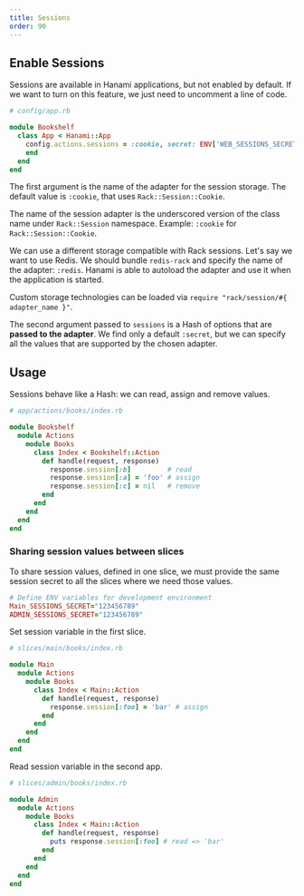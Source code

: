 ```yaml
---
title: Sessions
order: 90
---
```


## Enable Sessions

Sessions are available in Hanami applications, but not enabled by default.
If we want to turn on this feature, we just need to uncomment a line of code.

```ruby
# config/app.rb

module Bookshelf
  class App < Hanami::App
    config.actions.sessions = :cookie, secret: ENV['WEB_SESSIONS_SECRET']
    end
  end
end
```

The first argument is the name of the adapter for the session storage.
The default value is `:cookie`, that uses `Rack::Session::Cookie`.

<p class="convention">
The name of the session adapter is the underscored version of the class name under <code>Rack::Session</code> namespace.
Example: <code>:cookie</code> for <code>Rack::Session::Cookie</code>.
</p>

We can use a different storage compatible with Rack sessions.
Let's say we want to use Redis. We should bundle `redis-rack` and specify the name of the adapter: `:redis`.
Hanami is able to autoload the adapter and use it when the application is started.

<p class="convention">
Custom storage technologies can be loaded via <code>require "rack/session/#{ adapter_name }"</code>.
</p>

The second argument passed to `sessions` is a Hash of options that are **passed to the adapter**.
We find only a default `:secret`, but we can specify all the values that are supported by the chosen adapter.

## Usage

Sessions behave like a Hash: we can read, assign and remove values.

```ruby
# app/actions/books/index.rb

module Bookshelf
  module Actions
    module Books
      class Index < Bookshelf::Action
        def handle(request, response)
          response.session[:b]         # read
          response.session[:a] = 'foo' # assign
          response.session[:c] = nil   # remove
        end
      end
    end
  end
end
```

### Sharing session values between slices

To share session values, defined in one slice, we must provide the same session secret to all the slices where we need those values.

```ruby
# Define ENV variables for development environment
Main_SESSIONS_SECRET="123456789"
ADMIN_SESSIONS_SECRET="123456789"
```

Set session variable in the first slice.

```ruby
# slices/main/books/index.rb

module Main
  module Actions
    module Books
      class Index < Main::Action
        def handle(request, response)
          response.session[:foo] = 'bar' # assign
        end
      end
    end
  end
end
```

Read session variable in the second app.

```ruby
# slices/admin/books/index.rb

module Admin
  module Actions
    module Books
      class Index < Main::Action
        def handle(request, response)
          puts response.session[:foo] # read => 'bar'
        end
      end
    end
  end
end
```

